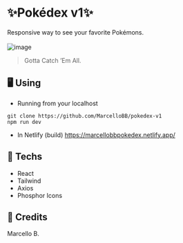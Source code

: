 # ✨Pokédex v1✨
Responsive way to see your favorite Pokémons. <br><br>
![image](https://user-images.githubusercontent.com/88407713/216423088-2df6816a-7baa-4fa8-ad29-db43fab28c17.png)


>Gotta Catch ’Em All.


## 🖥️ Using
* Running from your localhost
```shell
git clone https://github.com/MarcelloBB/pokedex-v1
npm run dev
```

* In Netlify (build)
https://marcellobbpokedex.netlify.app/


## 📜 Techs
* React
* Tailwind
* Axios
* Phosphor Icons

## 📌 Credits
Marcello B.
